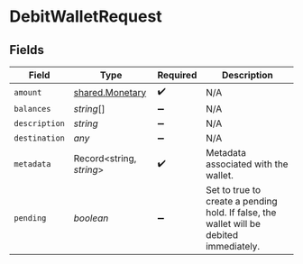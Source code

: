 # DebitWalletRequest


## Fields

| Field                                                                                   | Type                                                                                    | Required                                                                                | Description                                                                             |
| --------------------------------------------------------------------------------------- | --------------------------------------------------------------------------------------- | --------------------------------------------------------------------------------------- | --------------------------------------------------------------------------------------- |
| `amount`                                                                                | [shared.Monetary](../../models/shared/monetary.md)                                      | :heavy_check_mark:                                                                      | N/A                                                                                     |
| `balances`                                                                              | *string*[]                                                                              | :heavy_minus_sign:                                                                      | N/A                                                                                     |
| `description`                                                                           | *string*                                                                                | :heavy_minus_sign:                                                                      | N/A                                                                                     |
| `destination`                                                                           | *any*                                                                                   | :heavy_minus_sign:                                                                      | N/A                                                                                     |
| `metadata`                                                                              | Record<string, *string*>                                                                | :heavy_check_mark:                                                                      | Metadata associated with the wallet.                                                    |
| `pending`                                                                               | *boolean*                                                                               | :heavy_minus_sign:                                                                      | Set to true to create a pending hold. If false, the wallet will be debited immediately. |